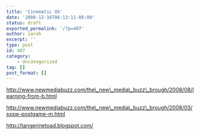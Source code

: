 ```yaml
---
title: 'Cinematic UX'
date: '2008-12-16T06:13:11-08:00'
status: draft
exported_permalink: '/?p=407'
author: sarah
excerpt: ''
type: post
id: 407
category:
    - Uncategorized
tag: []
post_format: []
---
```

http://www.newmediabuzz.com/the\_new\_media\_buzz\_brough/2008/08/learning-from-b.html

http://www.newmediabuzz.com/the\_new\_media\_buzz\_brough/2008/03/sxsw-postgame-m.html

http://tangerinetoad.blogspot.com/